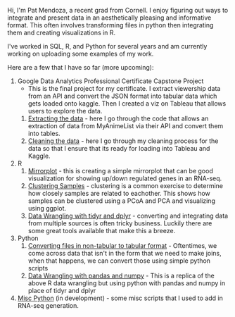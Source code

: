 Hi, I'm Pat Mendoza, a recent grad from Cornell. I enjoy figuring out ways to integrate and present data in an aesthetically pleasing and informative format. This often involves transforming files in python then integrating them and creating visualizations in R. 

I've worked in SQL, R, and Python for several years and am currently working on uploading some examples of my work. 

Here are a few that I have so far (more upcoming):

1. Google Data Analytics Professional Certificate Capstone Project
	* This is the final project for my certificate. I extract viewership data from an API and convert the JSON format into tabular data which gets loaded onto kaggle. Then I created a viz on Tableau that allows users to explore the data.
	1. [Extracting the data](https://github.com/patmendoza330/animelistextract) - here I go through the code that allows an extraction of data from MyAnimeList via their API and convert them into tables.
	2. [Cleaning the data](https://github.com/patmendoza330/animelistclean) - here I go through my cleaning process for the data so that I ensure that its ready for loading into Tableau and Kaggle. 
2. R
	1. [Mirrorplot](https://github.com/patmendoza330/mirrorplot) - this is creating a simple mirrorplot that can be good visualization for showing up/down regulated genes in an RNA-seq.
	2.  [Clustering Samples](https://github.com/patmendoza330/clustering) - clustering is a common exercise to determine how closely samples are related to eachother. This shows how samples can be clustered using a PCoA and PCA and visualizing using ggplot.
	3. [Data Wrangling with tidyr and dplyr](https://github.com/patmendoza330/annotationwrangling) - converting and integrating data from multiple sources is often tricky business. Luckily there are some great tools available that make this a breeze.
3. Python
	1. [Converting files in non-tabular to tabular format](https://github.com/patmendoza330/geneontologyconversion) - Oftentimes, we come across data that isn't in the form that we need to make joins, when that happens, we can convert those using simple python scripts
	2. [Data Wrangling with pandas and numpy](https://github.com/patmendoza330/annotationwrangling_python) - This is a replica of the above R data wrangling but using python with pandas and numpy in place of tidyr and dplyr
4. [Misc Python](https://github.com/patmendoza330/miscrna) (in development) - some misc scripts that I used to add in RNA-seq generation. 